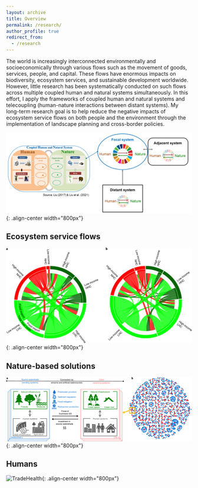 ```yaml
---
layout: archive
title: Overview
permalink: /research/
author_profile: true
redirect_from:
  - /research
---
```



The world is increasingly interconnected environmentally and socioeconomically through various flows such as the movement of goods, services, people, and capital. These flows have enormous impacts on biodiversity, ecosystem services, and sustainable development worldwide. However, little research has been systematically conducted on such flows across multiple coupled human and natural systems simultaneously. In this effort, I apply the frameworks of coupled human and natural systems and telecoupling (human-nature interactions between distant systems). My long-term research goal is to help reduce the negative impacts of ecosystem service flows on both people and the environment through the implementation of landscape planning and cross-border policies.


![CHANSframework](../images/CHANS_Telecoupling_framework.png){: .align-center width="800px"}


## Ecosystem service flows

![FoodFlow](../images/Chung_Liu_2022_NF_flow_map.png){: .align-center width="800px"}

## Nature-based solutions

![NbSnetwork](../images/Chung_et_al_2021_NS_network.png){: .align-center width="800px"}

## Humans

![TradeHealth](../images/Chung_et_al_2021_bmjgh_health.jpg){: .align-center width="800px"}
